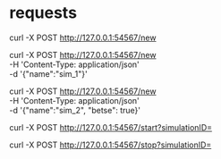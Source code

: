 # requests

curl -X POST http://127.0.0.1:54567/new

curl -X POST http://127.0.0.1:54567/new \
   -H 'Content-Type: application/json' \
   -d '{"name":"sim_1"}'

curl -X POST http://127.0.0.1:54567/new \
   -H 'Content-Type: application/json' \
   -d '{"name":"sim_2", "betse": true}'

curl -X POST http://127.0.0.1:54567/start?simulationID=<id>

curl -X POST http://127.0.0.1:54567/stop?simulationID=<id>
